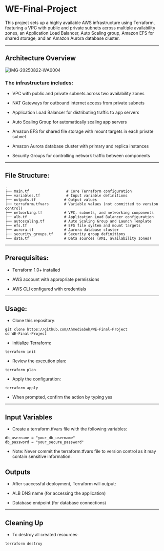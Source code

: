 # WE-Final-Project

This project sets up a highly available AWS infrastructure using Terraform, featuring a VPC with public and private subnets across multiple availability zones, an Application Load Balancer, Auto Scaling group, Amazon EFS for shared storage, and an Amazon Aurora database cluster.

---

## Architecture Overview

![IMG-20250822-WA0004](https://github.com/user-attachments/assets/1823971c-009e-4281-87f7-680ecf23facf)


### The infrastructure includes:

-  VPC with public and private subnets across two availability zones

-  NAT Gateways for outbound internet access from private subnets

-  Application Load Balancer for distributing traffic to app servers

-  Auto Scaling Group for automatically scaling app servers

-  Amazon EFS for shared file storage with mount targets in each private subnet

-  Amazon Aurora database cluster with primary and replica instances

-  Security Groups for controlling network traffic between components

---

## File Structure:
```
.
├── main.tf                 # Core Terraform configuration
├── variables.tf            # Input variable definitions
├── outputs.tf             # Output values
├── terraform.tfvars       # Variable values (not committed to version control)
├── networking.tf          # VPC, subnets, and networking components
├── alb.tf                 # Application Load Balancer configuration
├── autoscaling.tf         # Auto Scaling Group and Launch Template
├── efs.tf                 # EFS file system and mount targets
├── aurora.tf              # Aurora database cluster
├── security_groups.tf     # Security group definitions
└── data.tf                # Data sources (AMI, availability zones)
```
---

## Prerequisites:

-  Terraform 1.0+ installed

-  AWS account with appropriate permissions

-  AWS CLI configured with credentials

---

## Usage:
-  Clone this repository:
```
git clone https://github.com/AhmedSabeh/WE-Final-Project
cd WE-Final-Project
```

-  Initialize Terraform:
```
terraform init
```
-  Review the execution plan:
```
terraform plan
```
-  Apply the configuration:
```
terraform apply
```

-  When prompted, confirm the action by typing yes

---

## Input Variables
-  Create a terraform.tfvars file with the following variables:
```
db_username = "your_db_username"
db_password = "your_secure_password"
```
-  Note: Never commit the terraform.tfvars file to version control as it may contain sensitive information.

## Outputs

-  After successful deployment, Terraform will output:

-  ALB DNS name (for accessing the application)

-  Database endpoint (for database connections)

---

## Cleaning Up

-  To destroy all created resources:
```
terraform destroy
```
